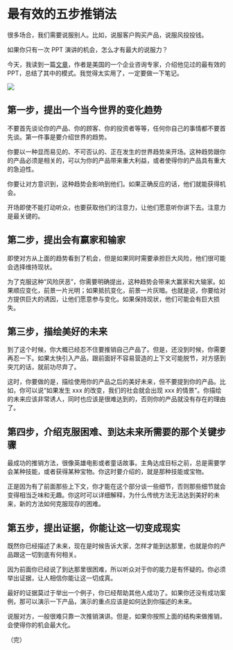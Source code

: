 # 最有效的五步推销法

很多场合，我们需要说服别人。比如，说服客户购买产品，说服风投投钱。

如果你只有一次 PPT 演讲的机会，怎么才有最大的说服力？

今天，我读到一篇[文章](https://medium.com/the-mission/the-greatest-sales-deck-ive-ever-seen-4f4ef3391ba0)，作者是美国的一个企业咨询专家，介绍他见过的最有效的 PPT，总结了其中的模式。我觉得太实用了，一定要做一下笔记。

![](https://www.wangbase.com/blogimg/asset/201811/bg2018112801.jpg)

## 第一步，提出一个当今世界的变化趋势

不要首先谈论你的产品、你的顾客、你的投资者等等，任何你自己的事情都不要首先谈。第一件事是要介绍世界的趋势。

你要以一种显而易见的、不可否认的、正在发生的世界趋势来开场。这种趋势跟你的产品必须是相关的，可以为你的产品带来重大利益，或者使得你的产品具有重大的急迫性。

你要让对方意识到，这种趋势会影响到他们。如果正确反应的话，他们就能获得机会。

开场即使不能打动听众，也要获取他们的注意力，让他们愿意听你讲下去。注意力是最关键的。

## 第二步，提出会有赢家和输家

即使对方从上面的趋势看到了机会，但是如果同时需要承担巨大风险，他们很可能会选择维持现状。

为了克服这种“风险厌恶”，你需要明确提出，这种趋势会带来大赢家和大输家。如果顺应变化，前景一片光明；如果抵抗变化，前景一片灰暗。也就是说，你要给对方提供巨大的诱因，让他们愿意参与变化。如果保持现状，他们可能会有巨大损失。

## 第三步，描绘美好的未来

到了这个时候，你大概已经忍不住要推销自己产品了。但是，还没到时候，你需要再忍一下。如果太快引入产品，跟前面好不容易营造的上下文可能脱节，对方感到突兀的话，就前功尽弃了。

这时，你要做的是，描绘使用你的产品之后的美好未来，但不要提到你的产品。比如，你可以说“如果发生 xxx 的改变，我们的社会就会出现 xxx 的情景”。你描绘的未来应该非常诱人，同时也应该是很难达到的，否则你的产品就没有存在的理由了。

## 第四步，介绍克服困难、到达未来所需要的那个关键步骤

最成功的推销方法，很像英雄电影或者童话故事。主角达成目标之前，总是需要学会某种技能，或者获得某种宝物。你这时要介绍的，就是那种技能或宝物。

正是因为有了前面那些上下文，你才能在这个部分谈一些细节，否则那些细节就会变得相当乏味和无趣。你这时可以详细解释，为什么传统方法无法达到美好的未来，新的方法如何克服现存的困难。

## 第五步，提出证据，你能让这一切变成现实

既然你已经描述了未来，现在是时候告诉大家，怎样才能到达那里，也就是你的产品跟这一切到底有何相关。

因为前面你已经说了到达那里很困难，所以听众对于你的能力是有怀疑的。你必须举出证据，让人相信你能让这一切成真。

最好的证据莫过于举出一个例子，你已经帮助其他人成功了。如果你还没有成功案例，那可以演示一下产品，演示的重点应该是如何达到你描述的未来。

说服对方，一般很难只靠一次推销演讲。但是，如果你按照上面的结构来做推销，会使得你的机会最大化。

（完）




